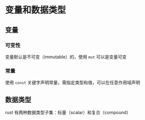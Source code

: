 # 变量和数据类型

## 变量

### 可变性
变量默认是不可变（immutable）的，使用 `mut` 可以是变量可变

### 常量
使用 `const` 关键字声明常量，需指定类型和值，可以在任意作用域声明

## 数据类型
rust 有两种数据类型子集：标量（scalar）和复合（compound）

###